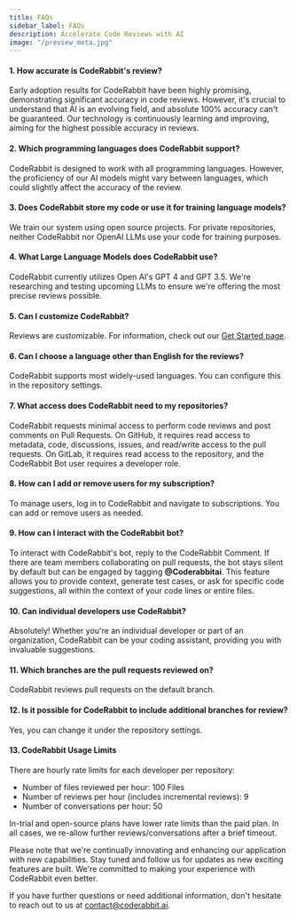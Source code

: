 ```yaml
---
title: FAQs
sidebar_label: FAQs
description: Accelerate Code Reviews with AI
image: "/preview_meta.jpg"
---
```


<head>
 <meta charSet="utf-8" />
  <meta name="title" content="CodeRabbit: AI-powered Code Reviews" />
  <meta name="description" content="Accelerate Code Reviews with AI" />

  <meta property="og:type" content="website" />
  <meta property="og:url" content="https://coderabbit.ai/" />
  <meta property="og:title" content="CodeRabbit: AI-powered Code Reviews" />
  <meta property="og:description" content="Accelerate Code Reviews with AI" />
  <meta property="og:image" content="/preview_meta.jpg" />

  <meta name="twitter:image" content="https://coderabbit.ai/preview_meta.jpg" />
  <meta name="twitter:card" content="summary_large_image" />
  <meta name="twitter:title" content="CodeRabbit: AI-powered Code Reviews" />
  <meta name="twitter:description" content="Accelerate Code Reviews with AI" />
</head>

#### **1. How accurate is CodeRabbit's review?**

Early adoption results for CodeRabbit have been highly promising, demonstrating significant accuracy in code reviews. However, it's crucial to understand that AI is an evolving field, and absolute 100% accuracy can't be guaranteed. Our technology is continuously learning and improving, aiming for the highest possible accuracy in reviews.

#### **2. Which programming languages does CodeRabbit support?**

CodeRabbit is designed to work with all programming languages. However, the proficiency of our AI models might vary between languages, which could slightly affect the accuracy of the review.

#### **3. Does CodeRabbit store my code or use it for training language models?**

We train our system using open source projects. For private repositories, neither CodeRabbit nor OpenAI LLMs use your code for training purposes.

#### **4. What Large Language Models does CodeRabbit use?**

CodeRabbit currently utilizes Open AI's GPT 4 and GPT 3.5. We're researching and testing upcoming LLMs to ensure we're offering the most precise reviews possible.

#### **5. Can I customize CodeRabbit?**

Reviews are customizable. For information, check out our [Get Started page](/docs/get-started/signup).

#### **6. Can I choose a language other than English for the reviews?**

CodeRabbit supports most widely-used languages. You can configure this in the repository settings.

#### **7. What access does CodeRabbit need to my repositories?**

CodeRabbit requests minimal access to perform code reviews and post comments on Pull Requests. On GitHub, it requires read access to metadata, code, discussions, issues, and read/write access to the pull requests. On GitLab, it requires read access to the repository, and the CodeRabbit Bot user requires a developer role.

#### **8. How can I add or remove users for my subscription?**

To manage users, log in to CodeRabbit and navigate to subscriptions. You can add or remove users as needed.

#### **9. How can I interact with the CodeRabbit bot?**

To interact with CodeRabbit's bot, reply to the CodeRabbit Comment. If there are team members collaborating on pull requests, the bot stays silent by default but can be engaged by tagging **@Coderabbitai**. This feature allows you to provide context, generate test cases, or ask for specific code suggestions, all within the context of your code lines or entire files.

#### **10. Can individual developers use CodeRabbit?**

Absolutely! Whether you're an individual developer or part of an organization, CodeRabbit can be your coding assistant, providing you with invaluable suggestions.

#### **11. Which branches are the pull requests reviewed on?**

CodeRabbit reviews pull requests on the default branch.

#### **12. Is it possible for CodeRabbit to include additional branches for review?**

Yes, you can change it under the repository settings.

#### **13. CodeRabbit Usage Limits**

There are hourly rate limits for each developer per repository:

-   Number of files reviewed per hour: 100 Files
-   Number of reviews per hour (includes incremental reviews): 9
-   Number of conversations per hour: 50

In-trial and open-source plans have lower rate limits than the paid plan. In all cases, we re-allow further reviews/conversations after a brief timeout.

Please note that we're continually innovating and enhancing our application with new capabilities. Stay tuned and follow us for updates as new exciting features are built. We're committed to making your experience with CodeRabbit even better.

If you have further questions or need additional information, don't hesitate to reach out to us at [contact@coderabbit.ai](mailto:contact@coderabbit.ai).

